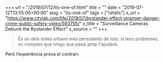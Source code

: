 +++
url = "/2019/07/12/its-one-of.html"
title = ""
date = "2019-07-12T13:55:00+00:00"
slug = "its-one-of"
tags = ["retalls"]
x_url = "https://www.citylab.com/life/2019/07/bystander-effect-stranger-danger-crime-public-safety-video/593755/"
x_title = "Surveillance Cameras Debunk the Bystander Effect"
x_source = ""
+++

> És un dels mites urbans més persistents de tots: si tens problemes, no comptes que ningú que passi prop t'ajudarà.

Però l’experiència prova el contrari.
